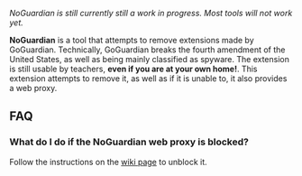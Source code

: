 *NoGuardian is still currently still a work in progress. Most tools will not work yet.*

**NoGuardian** is a tool that attempts to remove extensions made by GoGuardian. Technically, GoGuardian breaks the fourth amendment of the United States, as well as being mainly classified as spyware. The extension is still usable by teachers, **even if you are at your own home!**. This extension attempts to remove it, as well as if it is unable to, it also provides a web proxy.

## FAQ
### What do I do if the NoGuardian web proxy is blocked?
Follow the instructions on the [wiki page](https://github.com/kubutools/NoGuardian/wiki) to unblock it.
